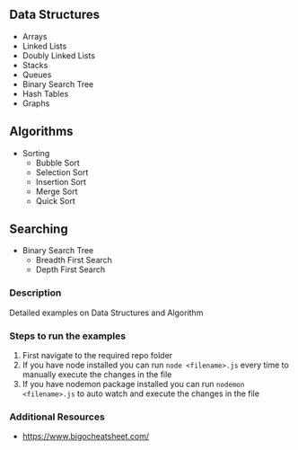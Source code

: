 ## Data Structures

- Arrays
- Linked Lists
- Doubly Linked Lists
- Stacks
- Queues
- Binary Search Tree
- Hash Tables
- Graphs

## Algorithms

- Sorting
  - Bubble Sort
  - Selection Sort
  - Insertion Sort
  - Merge Sort
  - Quick Sort

## Searching

- Binary Search Tree
  - Breadth First Search
  - Depth First Search

### Description

Detailed examples on Data Structures and Algorithm

### Steps to run the examples

1.  First navigate to the required repo folder
2.  If you have node installed you can run `node <filename>.js` every time to manually execute the changes in the file
3.  If you have nodemon package installed you can run `nodemon <filename>.js` to auto watch and execute the changes in the file

### Additional Resources

- https://www.bigocheatsheet.com/
